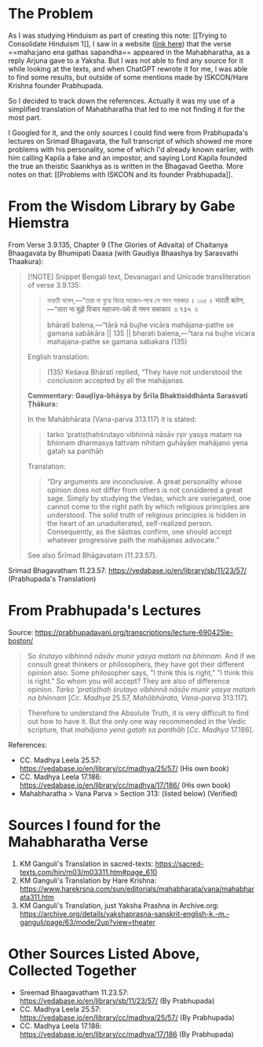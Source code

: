 # The Problem
As I was studying Hinduism as part of creating this note: [[Trying to Consolidate Hinduism 1]], I saw in a website ([link here](https://web.archive.org/web/20210120002556/http://sanatanadhara.com/antakarana/)) that the verse ==maha:jano ena gathas sapandha== appeared in the Mahabharatha, as a reply Arjuna gave to a Yaksha. But I was not able to find any source for it while looking at the texts, and when ChatGPT rewrote it for me, I was able to find some results, but outside of some mentions made by ISKCON/Hare Krishna founder Prabhupada.

So I decided to track down the references. Actually it was my use of a simplified translation of Mahabharatha that led to me not finding it for the most part.

I Googled for it, and the only sources I could find were from Prabhupada's lectures on Srimad Bhagavata, the full transcript of which showed me more problems with his personality, some of which I'd already known earlier, with him calling Kapila a fake and an impostor, and saying Lord Kapila founded the true an theistic Saankhya as is written in the Bhagavad Geetha. More notes on that: [[Problems with ISKCON and its founder Prabhupada]].
# From the Wisdom Library by Gabe Hiemstra

From Verse 3.9.135, Chapter 9 (The Glories of Advaita) of Chaitanya Bhaagavata by Bhumipati Daasa (with Gaudiya Bhaashya by Sarasvathi Thaakura):

> [!NOTE] Snippet
> Bengali text, Devanagari and Unicode transliteration of verse 3.9.135:
> 
> > 
> > ভারতী বলেন,—“তারা না বুঝে বিচার মহাজন-পথে সে গমন সবাকার ॥ ১৩৫ ॥
> > भारती बलेन,—“तारा ना बुझे विचार महाजन-पथे से गमन सबाकार ॥ १३५ ॥
> > 
> > bhāratī balena,—“tārā nā bujhe vicāra mahājana-pathe se gamana sabākāra || 135 ||
> > bharati balena,—“tara na bujhe vicara mahajana-pathe se gamana sabakara (135)
> 
> English translation:
> 
> > (135) Keśava Bhāratī replied, “They have not understood the conclusion accepted by all the mahājanas.
> 
> **Commentary: Gauḍīya-bhāṣya by Śrīla Bhaktisiddhānta Sarasvatī Ṭhākura:**
> 
> In the Mahābhārata (Vana-parva 313.117) it is stated:
> 
> > tarko ‘pratiṣṭhaḥśrutayo vibhinnā nāsāv ṛṣir yasya mataṃ na bhinnam dharmasya tattvaṃ nihitaṃ guhāyāṃ mahājano yena gataḥ sa panthāḥ
> 
> Translation:
> 
> > “Dry arguments are inconclusive. A great personality whose opinion does not differ from others is not considered a great sage. Simply by studying the Vedas, which are variegated, one cannot come to the right path by which religious principles are understood. The solid truth of religious principles is hidden in the heart of an unadulterated, self-realized person. Consequently, as the śāstras confirm, one should accept whatever progressive path the mahājanas advocate.”
> 
> See also Śrīmad Bhāgavatam (11.23.57).

Srimad Bhagavatham 11.23.57: https://vedabase.io/en/library/sb/11/23/57/ (Prabhupada's Translation)
# From Prabhupada's Lectures

Source: https://prabhupadavani.org/transcriptions/lecture-690425le-boston/

> So _śrutayo vibhinnā nāsāv munir yasya mataṁ na bhinnam._ And if we consult great thinkers or philosophers, they have got their different opinion also. Some philosopher says, "I think this is right," "I think this is right." So whom you will accept? They are also of difference opinion. _Tarko 'pratiṣṭhaḥ śrutayo vibhinnā nāsāv munir yasya mataṁ na bhinnam_ [_Cc. Madhya_ 25.57, _Mahābhārata, Vana-parva_ 313.117].

> Therefore to understand the Absolute Truth, it is very difficult to find out how to have it. But the only one way recommended in the Vedic scripture, that _mahājano yena gataḥ sa panthāḥ_ [_Cc. Madhya_ 17.186].

References:
- CC. Madhya Leela 25.57: https://vedabase.io/en/library/cc/madhya/25/57/ (His own book)
- CC. Madhya Leela 17.186: https://vedabase.io/en/library/cc/madhya/17/186/ (His own book)
- Mahabharatha > Vana Parva > Section 313: (listed below) (Verified)
# Sources I found for the Mahabharatha Verse
1. KM Ganguli's Translation in sacred-texts: https://sacred-texts.com/hin/m03/m03311.htm#page_610
2. KM Ganguli's Translation by Hare Krishna: https://www.harekrsna.com/sun/editorials/mahabharata/vana/mahabharata311.htm
3. KM Ganguli's Translation, just Yaksha Prashna in Archive.org: https://archive.org/details/yakshaprasna-sanskrit-english-k.-m.-ganguli/page/63/mode/2up?view=theater
# Other Sources Listed Above, Collected Together
- Sreemad Bhaagavatham 11.23.57: https://vedabase.io/en/library/sb/11/23/57/ (By Prabhupada)
- CC. Madhya Leela 25.57: https://vedabase.io/en/library/cc/madhya/25/57/ (By Prabhupada)
- CC. Madhya Leela 17.186: https://vedabase.io/en/library/cc/madhya/17/186 (By Prabhupada)